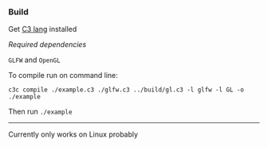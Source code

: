 ### Build

Get [C3 lang](http://www.c3-lang.org/) installed

_Required dependencies_

`GLFW` and `OpenGL`

To compile run on command line:

`c3c compile ./example.c3 ./glfw.c3 ../build/gl.c3 -l glfw -l GL -o ./example`

Then run `./example`

---

Currently only works on Linux probably
